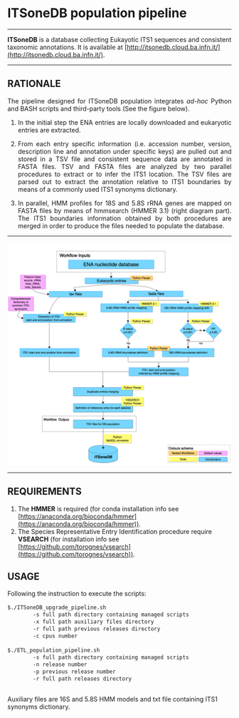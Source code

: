 # ITSoneDB population pipeline

___
**ITSoneDB** is a database collecting Eukayotic ITS1 sequences and consistent taxonomic annotations. It is available at [http://itsonedb.cloud.ba.infn.it/](http://itsonedb.cloud.ba.infn.it/). 
___
## RATIONALE  
<div align=justify>The pipeline designed for ITSoneDB population integrates <em>ad-hoc</em> Python and BASH scripts and third-party tools (See the figure below).

1. In the initial step the ENA entries are locally downloaded and eukaryotic entries are extracted.  

2. From each entry specific information (i.e. accession number, version, description line and annotation under specific keys) are pulled out and stored in a TSV file and consistent sequence data are annotated in FASTA files. TSV and FASTA files are analyzed by two parallel procedures to extract or to infer the ITS1 location. The TSV files are parsed out to extract the annotation relative to ITS1 boundaries by means of a commonly used ITS1 synonyms dictionary.
   
3. In parallel, HMM profiles for 18S and 5.8S rRNA genes are mapped on FASTA files by means of hmmsearch (HMMER 3.1) (right diagram part).  The ITS1 boundaries information obtained by both procedures are merged in order to produce the files needed to populate the database.</div>

___
![Alt text](ITSoneDB_Eukaryotes.png)

___

## REQUIREMENTS
1. The **HMMER** is required (for conda installation info see [https://anaconda.org/bioconda/hmmer](https://anaconda.org/bioconda/hmmer)).
2. The Species Representative Entry Identification procedure require **VSEARCH** (for installation info see [https://github.com/torognes/vsearch](https://github.com/torognes/vsearch)).

## USAGE
Following the instruction to execute the scripts:
```
$./ITSoneDB_upgrade_pipeline.sh
        -s full path directory containing managed scripts
        -x full path auxiliary files directory
        -r full path previous releases directory
        -c cpus number
        
$./ETL_population_pipeline.sh
        -s full path directory containing managed scripts
        -n release number
        -p previous release number
        -r full path releases directory
        
```
Auxiliary files are 16S and 5.8S HMM models and txt file containing ITS1 synonyms dictionary.
 
